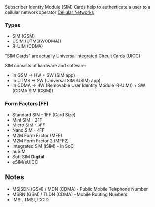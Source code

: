 Subscriber Identity Module (SIM) Cards help to authenticate a user to a cellular network operator [Cellular Networks](Cellular%20Networks.md)

### Types
- SIM (GSM)
- USIM (UTMS(WCDMA))
- R-UIM (CDMA)

 "SIM Cards" are actually Universal Integrated Circuit Cards (UICC)
 
SIM consists of hardware and software:
- In GSM -> HW + SW (SIM app)
- In UTMS -> SW (Universal SIM (USIM) app)
- In CDMA -> HW (Removable User Identity Module (R-UIM)) + SW (CDMA SIM (CSIM))

### Form Factors (FF)
- Standard SIM - 1FF (Card Size)
- Mini SIM - 2FF
- Micro SIM - 3FF
- Nano SIM - 4FF
- M2M Form Factor (MFF)
- M2M Form Factor 2 (MFF2)
- Integrated SIM (iSIM) - In SoC
- nuSIM
- Soft SIM
**Digital**
- eSIM/eUICC

## Notes
- MSISDN (GSM) / MDN (CDMA) - Public Mobile Telephone Number
- MSRN (GSM) / TLDN (CDMA) - Mobile Routing Numbers
- IMSI, TMSI, ICCID



